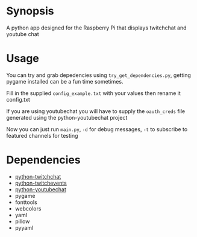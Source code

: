# Synopsis

A python app designed for the Raspberry Pi that displays twitchchat and youtube chat

# Usage

You can try and grab depedencies using `try_get_dependencies.py`, getting pygame installed can be a fun time sometimes.

Fill in the supplied `config_example.txt` with your values then rename it config.txt

If you are using youtubechat you will have to supply the `oauth_creds` file generated using the python-youtubechat project

Now you can just run `main.py`, `-d` for debug messages, `-t` to subscribe to featured channels for testing

# Dependencies

 * [python-twitchchat](https://github.com/shughes-uk/python-twitchchat)
 * [python-twitchevents](https://github.com/shughes-uk/python-twitchevents)
 * [python-youtubechat](https://github.com/shughes-uk/python-youtubechat)
 * pygame
 * fonttools
 * webcolors
 * yaml
 * pillow
 * pyyaml
